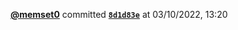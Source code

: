  <a href=https://github.com/memset0><strong>@memset0</strong></a>  committed <a href=https://github.com/memset0/memset0/commit/8d1d83eedf2f167ae0fc0b8b92e0ab3858e6716d><strong><code>8d1d83e</code></strong></a>  at 03/10/2022, 13:20 
